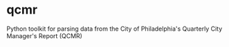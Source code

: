 # qcmr
Python toolkit for parsing data from the City of Philadelphia's Quarterly City Manager's Report (QCMR)
